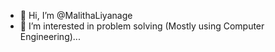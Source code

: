 - 👋 Hi, I’m @MalithaLiyanage
- 👀 I’m interested in problem solving (Mostly using Computer Engineering)...

<!---
MalithaLiyanage/MalithaLiyanage is a ✨ special ✨ repository because its `README.md` (this file) appears on your GitHub profile.
You can click the Preview link to take a look at your changes.
--->
